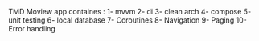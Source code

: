 TMD Moview app containes :
1- mvvm
2- di
3- clean arch
4- compose
5- unit testing
6- local database
7- Coroutines
8- Navigation
9- Paging
10- Error handling
